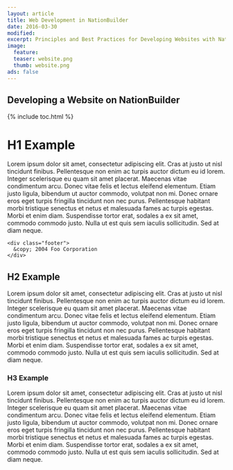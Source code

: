 ```yaml
---
layout: article
title: Web Development in NationBuilder
date: 2016-03-30
modified:
excerpt: Principles and Best Practices for Developing Websites with NationBuilder
image: 
  feature:
  teaser: website.png
  thumb: website.png
ads: false
---
```


## Developing a Website on NationBuilder

{% include toc.html %}

# H1 Example

Lorem ipsum dolor sit amet, consectetur adipiscing elit. Cras at justo ut nisl tincidunt finibus. Pellentesque non enim ac turpis auctor dictum eu id lorem. Integer scelerisque eu quam sit amet placerat. Maecenas vitae condimentum arcu. Donec vitae felis et lectus eleifend elementum. Etiam justo ligula, bibendum ut auctor commodo, volutpat non mi. Donec ornare eros eget turpis fringilla tincidunt non nec purus. Pellentesque habitant morbi tristique senectus et netus et malesuada fames ac turpis egestas. Morbi et enim diam. Suspendisse tortor erat, sodales a ex sit amet, commodo commodo justo. Nulla ut est quis sem iaculis sollicitudin. Sed at diam neque.

    <div class="footer">
      &copy; 2004 Foo Corporation
    </div>

## H2 Example

Lorem ipsum dolor sit amet, consectetur adipiscing elit. Cras at justo ut nisl tincidunt finibus. Pellentesque non enim ac turpis auctor dictum eu id lorem. Integer scelerisque eu quam sit amet placerat. Maecenas vitae condimentum arcu. Donec vitae felis et lectus eleifend elementum. Etiam justo ligula, bibendum ut auctor commodo, volutpat non mi. Donec ornare eros eget turpis fringilla tincidunt non nec purus. Pellentesque habitant morbi tristique senectus et netus et malesuada fames ac turpis egestas. Morbi et enim diam. Suspendisse tortor erat, sodales a ex sit amet, commodo commodo justo. Nulla ut est quis sem iaculis sollicitudin. Sed at diam neque.

### H3 Example

Lorem ipsum dolor sit amet, consectetur adipiscing elit. Cras at justo ut nisl tincidunt finibus. Pellentesque non enim ac turpis auctor dictum eu id lorem. Integer scelerisque eu quam sit amet placerat. Maecenas vitae condimentum arcu. Donec vitae felis et lectus eleifend elementum. Etiam justo ligula, bibendum ut auctor commodo, volutpat non mi. Donec ornare eros eget turpis fringilla tincidunt non nec purus. Pellentesque habitant morbi tristique senectus et netus et malesuada fames ac turpis egestas. Morbi et enim diam. Suspendisse tortor erat, sodales a ex sit amet, commodo commodo justo. Nulla ut est quis sem iaculis sollicitudin. Sed at diam neque.

